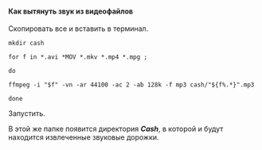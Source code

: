 
#### Как вытянуть звук из видеофайлов

Скопировать все и вставить в терминал.
````
mkdir cash

for f in *.avi *MOV *.mkv *.mp4 *.mpg ;
 
do

ffmpeg -i "$f" -vn -ar 44100 -ac 2 -ab 128k -f mp3 cash/"${f%.*}".mp3
 
done
````
Запустить.

 В этой же папке появится директория ***Cash***, в которой и будут находится извлеченные звуковые 
 дорожки.
